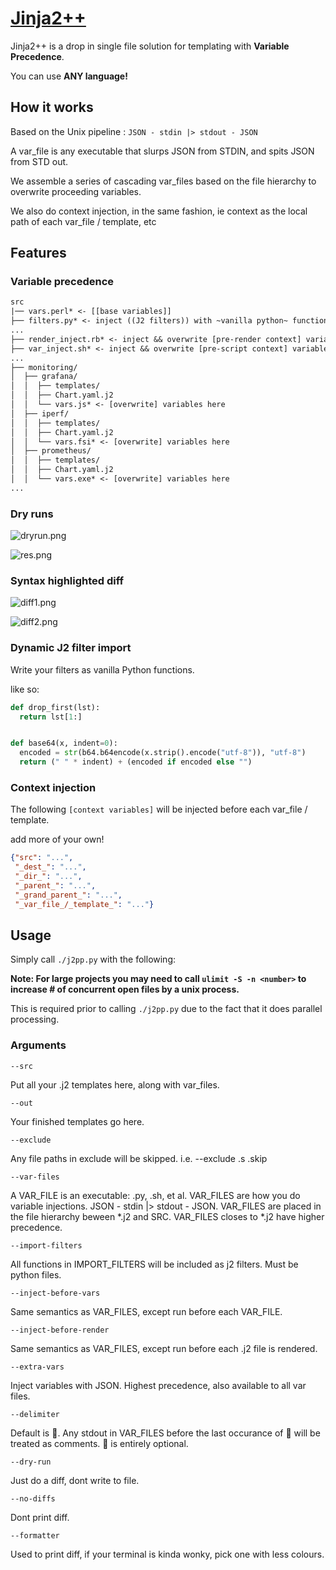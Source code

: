 # [Jinja2++](https://ms-jpq.github.io/jinja2pp/)

Jinja2++ is a drop in single file solution for templating with **Variable Precedence**.

You can use **ANY language!**

## How it works

Based on the Unix pipeline : `JSON - stdin |> stdout - JSON`

A var_file is any executable that slurps JSON from STDIN, and spits JSON from STD out.

We assemble a series of cascading var_files based on the file hierarchy to overwrite proceeding variables.

We also do context injection, in the same fashion, ie context as the local path of each var_file / template, etc

## Features

### Variable precedence

```txt
src
|── vars.perl* <- [[base variables]]
├── filters.py* <- inject ((J2 filters)) with ~vanilla python~ functions!
...
├── render_inject.rb* <- inject && overwrite [pre-render context] variables
├── var_inject.sh* <- inject && overwrite [pre-script context] variables
...
├── monitoring/
│  ├── grafana/
│  │  ├── templates/
│  │  ├── Chart.yaml.j2
│  │  └── vars.js* <- [overwrite] variables here
│  ├── iperf/
│  │  ├── templates/
│  │  ├── Chart.yaml.j2
│  │  └── vars.fsi* <- [overwrite] variables here
│  ├── prometheus/
│  │  ├── templates/
│  │  ├── Chart.yaml.j2
│  │  └── vars.exe* <- [overwrite] variables here
...
```

### Dry runs

![dryrun.png](https://raw.githubusercontent.com/ms-jpq/jinja2pp/j2/screenshot/dryrun.png)

![res.png](https://raw.githubusercontent.com/ms-jpq/jinja2pp/j2/screenshot/res.png)

### Syntax highlighted diff

![diff1.png](https://raw.githubusercontent.com/ms-jpq/jinja2pp/j2/screenshot/diff1.png)

![diff2.png](https://raw.githubusercontent.com/ms-jpq/jinja2pp/j2/screenshot/diff2.png)

### Dynamic J2 filter import

Write your filters as vanilla Python functions.

like so:

```python
def drop_first(lst):
  return lst[1:]


def base64(x, indent=0):
  encoded = str(b64.b64encode(x.strip().encode("utf-8")), "utf-8")
  return (" " * indent) + (encoded if encoded else "")
```

### Context injection

The following `[context variables]` will be injected before each var_file / template.

add more of your own!

```json
{"src": "...",
 "_dest_": "...",
 "_dir_": "...",
 "_parent_": "...",
 "_grand_parent_": "...",
 "_var_file_/_template_": "..."}
```

## Usage

Simply call `./j2pp.py` with the following:

**Note: For large projects you may need to call `ulimit -S -n <number>` to increase # of concurrent open files by a unix process.**

This is required prior to calling `./j2pp.py` due to the fact that it does parallel processing.

### Arguments

`--src`

Put all your .j2 templates here, along with var_files.

`--out`

Your finished templates go here.

`--exclude`

Any file paths in exclude will be skipped. i.e. --exclude .s .skip

`--var-files`

A VAR_FILE is an executable: .py, .sh, et al.
VAR_FILES are how you do variable injections.
JSON - stdin |> stdout - JSON.
VAR_FILES are placed in the file hierarchy
beween \*.j2 and SRC.
VAR_FILES closes to \*.j2 have higher precedence.

`--import-filters`

All functions in IMPORT_FILTERS will be included as
j2 filters. Must be python files.

`--inject-before-vars`

Same semantics as VAR_FILES,
except run before each VAR_FILE.

`--inject-before-render`

Same semantics as VAR_FILES,
except run before each .j2 file is rendered.

`--extra-vars`

Inject variables with JSON.
Highest precedence, also available to all var files.

`--delimiter`

Default is 🦄.
Any stdout in VAR_FILES before the last occurance
of 🦄 will be treated as comments.
🦄 is entirely optional.

`--dry-run`

Just do a diff, dont write to file.

`--no-diffs`

Dont print diff.

`--formatter`

Used to print diff, if your terminal is kinda wonky,
pick one with less colours.
